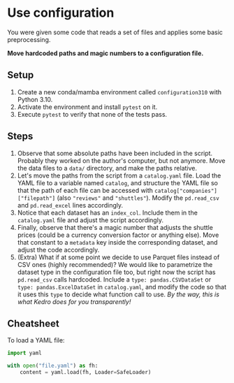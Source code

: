 # Use configuration

You were given some code that reads a set of files and applies some basic preprocessing.

**Move hardcoded paths and magic numbers to a configuration file.**

## Setup

1. Create a new conda/mamba environment called `configuration310` with Python 3.10.
2. Activate the environment and install `pytest` on it.
3. Execute `pytest` to verify that none of the tests pass.

## Steps

1. Observe that some absolute paths have been included in the script. Probably they worked on the author's computer, but not anymore. Move the data files to a `data/` directory, and make the paths relative.
2. Let's move the paths from the script from a `catalog.yaml` file. Load the YAML file to a variable named `catalog`, and structure the YAML file so that the path of each file can be accessed with `catalog["companies"]["filepath"]` (also `"reviews"` and `"shuttles"`). Modify the `pd.read_csv` and `pd.read_excel` lines accordingly.
3. Notice that each dataset has an `index_col`. Include them in the `catalog.yaml` file and adjust the script accordingly.
4. Finally, observe that there's a magic number that adjusts the shuttle prices (could be a currency conversion factor or anything else). Move that constant to a `metadata` key inside the corresponding dataset, and adjust the code accordingly.
5. (Extra) What if at some point we decide to use Parquet files instead of CSV ones (highly recommended)? We would like to parametrize the dataset type in the configuration file too, but right now the script has `pd.read_csv` calls hardcoded. Include a `type: pandas.CSVDataSet` or `type: pandas.ExcelDataSet` in `catalog.yaml`, and modify the code so that it uses this `type` to decide what function call to use. _By the way, this is what Kedro does for you transparently!_

## Cheatsheet

To load a YAML file:

```python
import yaml

with open("file.yaml") as fh:
    content = yaml.load(fh, Loader=SafeLoader)
```

